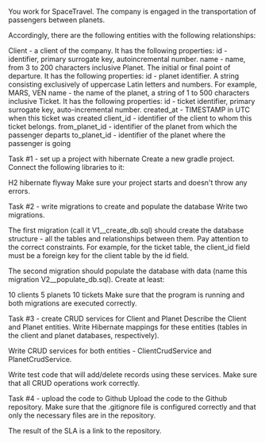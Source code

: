 You work for SpaceTravel. The company is engaged in the transportation of passengers between planets.

Accordingly, there are the following entities with the following relationships:

Client - a client of the company. It has the following properties:
id - identifier, primary surrogate key, autoincremental number.
name - name, from 3 to 200 characters inclusive
Planet. The initial or final point of departure. It has the following properties:
id - planet identifier. A string consisting exclusively of uppercase Latin letters and numbers. For example, MARS, VEN
name - the name of the planet, a string of 1 to 500 characters inclusive
Ticket. It has the following properties:
id - ticket identifier, primary surrogate key, auto-incremental number.
created_at - TIMESTAMP in UTC when this ticket was created
client_id - identifier of the client to whom this ticket belongs.
from_planet_id - identifier of the planet from which the passenger departs
to_planet_id - identifier of the planet where the passenger is going

Task #1 - set up a project with hibernate
Create a new gradle project. Connect the following libraries to it:

H2
hibernate
flyway
Make sure your project starts and doesn't throw any errors.

Task #2 - write migrations to create and populate the database
Write two migrations.

The first migration (call it V1__create_db.sql) should create the database structure - all the tables and relationships between them. Pay attention to the correct constraints. For example, for the ticket table, the client_id field must be a foreign key for the client table by the id field.

The second migration should populate the database with data (name this migration V2__populate_db.sql). Create at least:

10 clients
5 planets
10 tickets
Make sure that the program is running and both migrations are executed correctly.

Task #3 - create CRUD services for Client and Planet
Describe the Client and Planet entities. Write Hibernate mappings for these entities (tables in the client and planet databases, respectively).

Write CRUD services for both entities - ClientCrudService and PlanetCrudService.

Write test code that will add/delete records using these services. Make sure that all CRUD operations work correctly.

Task #4 - upload the code to Github
Upload the code to the Github repository. Make sure that the .gitignore file is configured correctly and that only the necessary files are in the repository.

The result of the SLA is a link to the repository.